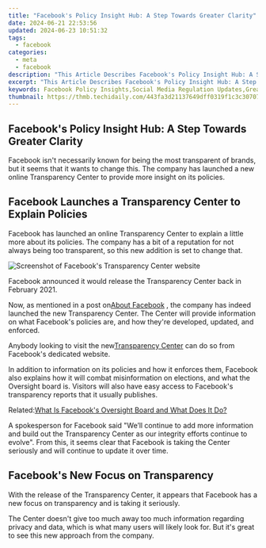 ```yaml
---
title: "Facebook's Policy Insight Hub: A Step Towards Greater Clarity"
date: 2024-06-21 22:53:56
updated: 2024-06-23 10:51:32
tags:
  - facebook
categories:
  - meta
  - facebook
description: "This Article Describes Facebook's Policy Insight Hub: A Step Towards Greater Clarity"
excerpt: "This Article Describes Facebook's Policy Insight Hub: A Step Towards Greater Clarity"
keywords: Facebook Policy Insights,Social Media Regulation Updates,Greater Clarity in Social Networks,Understanding Facebook's Policy Changes,Insight Hub,Clarity for Users in Policy Decrees,Facebook's Governance Initiatives
thumbnail: https://thmb.techidaily.com/443fa3d21137649dff0319f1c3c3070702e32a7b2f673e094959a8fdb4cdbd5b.jpg
---
```


## Facebook's Policy Insight Hub: A Step Towards Greater Clarity

 Facebook isn't necessarily known for being the most transparent of brands, but it seems that it wants to change this. The company has launched a new online Transparency Center to provide more insight on its policies.

## Facebook Launches a Transparency Center to Explain Policies

 Facebook has launched an online Transparency Center to explain a little more about its policies. The company has a bit of a reputation for not always being too transparent, so this new addition is set to change that.

![Screenshot of Facebook's Transparency Center website](https://static1.makeuseofimages.com/wordpress/wp-content/uploads/2021/05/Facebook-Transparency-Center-Screenshot.png)

 Facebook announced it would release the Transparency Center back in February 2021.

 Now, as mentioned in a post on[About Facebook](https://about.fb.com/news/2021/05/scraping-by-the-numbers/) , the company has indeed launched the new Transparency Center. The Center will provide information on what Facebook's policies are, and how they're developed, updated, and enforced.

 Anybody looking to visit the new[Transparency Center](https://transparency.fb.com) can do so from Facebook's dedicated website.

 In addition to information on its policies and how it enforces them, Facebook also explains how it will combat misinformation on elections, and what the Oversight board is. Visitors will also have easy access to Facebook's transparency reports that it usually publishes.

 Related:[What Is Facebook's Oversight Board and What Does It Do?](https://www.makeuseof.com/what-is-facebook-oversight-board/)

 A spokesperson for Facebook said "We’ll continue to add more information and build out the Transparency Center as our integrity efforts continue to evolve". From this, it seems clear that Facebook is taking the Center seriously and will continue to update it over time.

## Facebook's New Focus on Transparency

 With the release of the Transparency Center, it appears that Facebook has a new focus on transparency and is taking it seriously.

 The Center doesn't give too much away too much information regarding privacy and data, which is what many users will likely look for. But it's great to see this new approach from the company.


<ins class="adsbygoogle"
     style="display:block"
     data-ad-format="autorelaxed"
     data-ad-client="ca-pub-7571918770474297"
     data-ad-slot="1223367746"></ins>



<ins class="adsbygoogle"
     style="display:block"
     data-ad-client="ca-pub-7571918770474297"
     data-ad-slot="8358498916"
     data-ad-format="auto"
     data-full-width-responsive="true"></ins>
